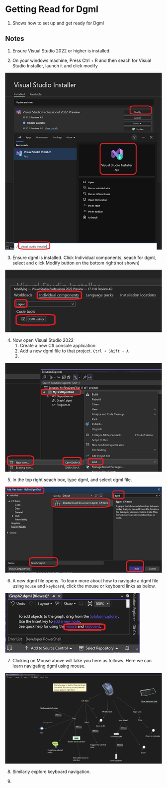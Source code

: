 # Getting Read for Dgml 

1. Shows how to set up and get ready for Dgml

## Notes

1. Ensure Visual Studio 2022 or higher is installed.

2. On your windows machine, Press Ctrl + R and then seach for Visual Studio Installer, launch it and click modify 

![Visual Studio Installer](images/50_50_Installer_Modify.jpg)

3. Ensure dgml is installed. Click Individual components, seach for dgml, select and click Modify button on the bottom right(not shown)

![Individual Components](images/51_50_IndividualComponetns_Dgml.jpg)

4. Now open Visual Studio 2022
   1. Create a new C# console application
   2. Add a new dgml file to that project. `Ctrl + Shift + A`
   3. 

![Add new dgml file to the project](images/52_50_AddNewItem.jpg)

5. In the top right seach box, type dgml, and select dgml file. 

![Select dgml file](images/53_50_AddDgmlFile.jpg)

6. A new dgml file opens. To learn more about how to navigate a dgml file using `mouse` and `keyboard`, click the mouse or keyboard links as below.

![Mouse and Keyboad tut](images/54_50_TheBlankNewDgml.jpg)

7. Clicking on Mouse above will take you here as follows. Here we can learn navigating dgml using mouse.

![Explore mouse](images/55_50_ExploreMouse.jpg)

8. Similarly explore keyboard navigation.

9. 
